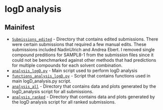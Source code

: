 # logD analysis

## Mainifest

- [`Submissions_edited`](Submissions_edited/) - Directory that contains edited submissions. There were certain submissions that required a few manual edits. These submissions included NadinUlrich and Andrea Ebert. I removed single compound preditions for SAMPL8-1 from the submission files since it could not be benchmarked against other methods that had predictions for multiple compounds for each solvent combination.
- [`analysis_logD.py`](analysis_logD.py) - Main script used to perform logD analysis
- [`functions_analysis_logD.py`](functions_analysis_logD.py) - Script that contains functions used in main logD_analysis.py script.
- [`analysis_all`](analysis_all/) - Directory that contains data and plots generated by the logD_analysis script for all submissions.
- [`analysis_ranked`](analysis_ranked/) - Directory that contains data and plots generated by the logD analysis script for all ranked submissions.

